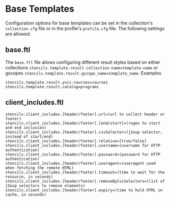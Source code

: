 # Base Templates

Configuration options for base templates can be set in the collection's `collection.cfg` file or in the profile's `profile.cfg` file. The following settings are allowed:

## base.ftl

The `base.ftl` file allows configuring different result styles based on either collections `stencils.template.result.collection-name=template-name` or gscopes `stencils.template.result.gscope_name=template_name`. Examples 

```
stencils.template.result.yvcc-courses=courses
stencils.template.result.catalog=programs
```

## client_includes.ftl

```
stencils.client_includes.[header/footer].url=(url to collect header or footer)
stencils.client_includes.[header/footer].[end/start]=(regex to start and end inclusion)
stencils.client_includes.[header/footer].cssSelector=(jSoup selector, instead of start/end)
stencils.client_includes.[header/footer].relative=[true/false]
stencils.client_includes.[header/footer].username=(username for HTTP authentication)
stencils.client_includes.[header/footer].password=(password for HTTP authentication)
stencils.client_includes.[header/footer].useragent=(useragent used when fetching the remote HTML)
stencils.client_includes.[header/footer].timeout=(time to wait for the resource, in seconds)
stencils.client_includes.[header/footer].removeByCssSelectors=(list of jSoup selectors to remove elements)
stencils.client_includes.[header/footer].expiry=(time to hold HTML in cache, in seconds)
```